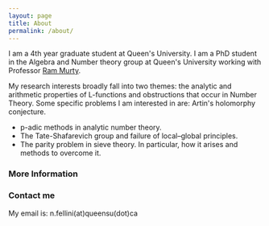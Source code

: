 ```yaml
---
layout: page
title: About
permalink: /about/
---
```


<!-- ![image](/images/headshot.jpeg){:width="30%" style="float: right"}--->

I am a 4th year graduate student at Queen's University. I am a PhD student in the Algebra and Number theory group at Queen's University working with Professor [Ram Murty](https://mast.queensu.ca/~murty/).

My research interests broadly fall into two themes: the  analytic and arithmetic properties of L-functions and  obstructions that occur in Number Theory. Some specific problems I am interested in are:
<ull> Artin's holomorphy conjecture.</ull> 
- p-adic methods in analytic number theory.
- The Tate-Shafarevich group and failure of local​–global principles.
- The parity problem in sieve theory.  In particular, how it arises and methods to overcome it.


### More Information
<!--- My CV can be found [here.](https://drive.google.com/file/d/1lHT-1BvbHhAEsHWdN_aplaIONHPMu4qT/view?usp=sharing) --->

### Contact me

My email is: n.fellini(at)queensu(dot)ca
